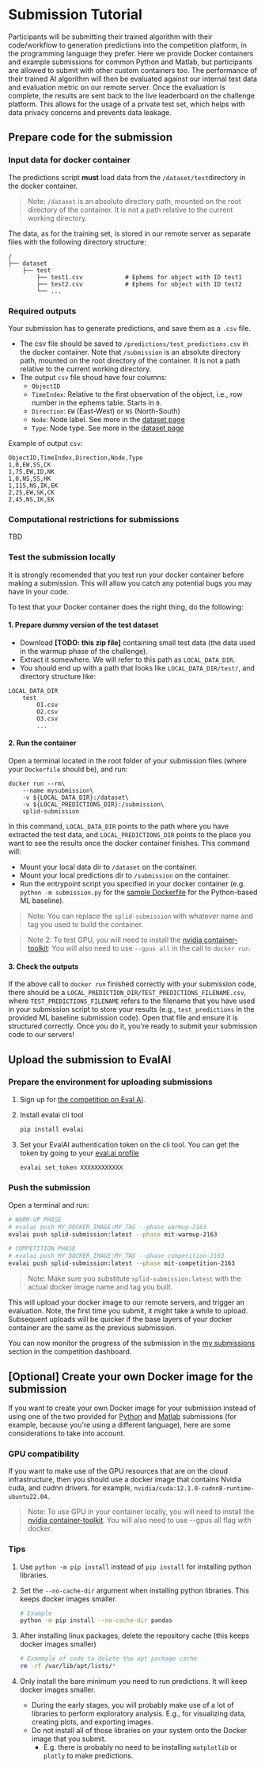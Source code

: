 # Submission Tutorial
Participants will be submitting their trained algorithm with their  code/workflow to generation predictions into the competition platform, in the programming language they prefer. Here we provide Docker containers and example submissions for common Python and Matlab, but participants are allowed to submit with other custom containers too. The performance of their trained AI algorithm will then be evaluated against our internal test data and evaluation metric on our remote server. Once the evaluation is complete, the results are sent back to the live leaderboard on the challenge platform. This allows for the usage of a private test set, which helps with data privacy concerns and prevents data leakage.

## Prepare code for the submission
### Input data for docker container
The predictions script **must** load data from the `/dataset/test`directory in the docker container.

> Note: `/dataset` is an absolute directory path, mounted on the root directory of the container. It is not a path relative to the current working directory.

The data, as for the training set, is stored in our remote server as separate files with the following directory structure:
```
/
├── dataset                  
    ├── test                
        ├── test1.csv            # Ephems for object with ID test1
        ├── test2.csv            # Ephems for object with ID test2
        └── ...
```

### Required outputs
Your submission has to generate predictions, and save them as a `.csv` file.

- The csv file should be saved to `/predictions/test_predictions.csv` in the docker container. Note that `/submission` is an absolute directory path, mounted on the root directory of the container. It is not a path relative to the current working directory.
- The output `csv` file shoud have four columns:
    - `ObjectID`
    - `TimeIndex`: Relative to the first observation of the object, i.e., row number in the ephems table. Starts in `0`.
    - `Direction`: `EW` (East-West) or `NS` (North-South)
    - `Node`: Node label. See more in the [dataset page](https://splid-devkit.readthedocs.io/en/latest/dataset.html)
    - `Type`: Node type. See more in the [dataset page](https://splid-devkit.readthedocs.io/en/latest/dataset.html)

Example of output `csv`:
```
ObjectID,TimeIndex,Direction,Node,Type
1,0,EW,SS,CK
1,75,EW,ID,NK
1,0,NS,SS,HK
1,115,NS,IK,EK
2,25,EW,SK,CK
2,45,NS,IK,EK
```

### Computational restrictions for submissions
TBD

### Test the submission locally
It is strongly recomended that you test run your docker container before making a submission. This will allow you catch any potential bugs you may have in your code.

To test that your Docker container does the right thing, do the following:

#### 1. Prepare dummy version of the test dataset
- Download **[TODO: this zip file]** containing small test data (the data used in the warmup phase of the challenge).
- Extract it somewhere. We will refer to this path as `LOCAL_DATA_DIR`.
- You should end up with a path that looks like `LOCAL_DATA_DIR/test/`, and directory structure like:
```
LOCAL_DATA_DIR
    test
        O1.csv
        O2.csv
        O3.csv
        ...
```

#### 2. Run the container
Open a terminal located in the root folder of your submission files (where your `Dockerfile` should be), and run:
```
docker run --rm\
    --name mysubmission\
    -v ${LOCAL_DATA_DIR}:/dataset\
    -v ${LOCAL_PREDICTIONS_DIR}:/submission\
    splid-submission
```

In this command, `LOCAL_DATA_DIR` points to the path where you have extracted the test data, and `LOCAL_PREDICTIONS_DIR` points to the place you want to see the results once the docker container finishes. This command will:
- Mount your local data dir to `/dataset` on the container.
- Mount your local predictions dir to `/submission` on the container.
- Run the entrypoint script you specified in your docker container (e.g. `python -m submission.py` for the [sample Dockerfile](../baseline_submissions/ml_python/Dockerfile) for the Python-based ML baseline).

> Note: You can replace the `splid-submission` with whatever name and tag you used to build the container.

> Note 2: To test GPU, you will need to install the [nvidia container-toolkit](https://docs.nvidia.com/datacenter/cloud-native/container-toolkit/install-guide.html): You will also need to use `--gpus all` in the call to `docker run`.

#### 3. Check the outputs
If the above call to `docker run` finished correctly with your submission code, there should be a `LOCAL_PREDICTION_DIR/TEST_PREDICTIONS_FILENAME.csv`, where `TEST_PREDICTIONS_FILENAME` refers to the filename that you have used in your submission script to store your results (e.g., `test_predictions` in the provided ML baseline submission code). Open that file and ensure it is structured correctly. Once you do it, you're ready to submit your submission code to our servers!

## Upload the submission to EvalAI

### Prepare the environment for uploading submissions
1. Sign up for [the competition on Eval AI](XXX).
2. Install evalai cli tool
    ```bash
    pip install evalai
    ```

3. Set your EvalAI authentication token on the cli tool. You can get the token by going to your [eval.ai profile](https://eval.ai/web/profile)
    ```bash
    evalai set_token XXXXXXXXXXXX
    ```

### Push the submission

Open a terminal and run:

```bash
# WARM-UP PHASE
# evalai push MY_DOCKER_IMAGE:MY_TAG --phase warmup-2163
evalai push splid-submission:latest --phase mit-warmup-2163

# COMPETITION PHASE
# evalai push MY_DOCKER_IMAGE:MY_TAG --phase competition-2163
evalai push splid-submission:latest --phase mit-competition-2163
```

> Note: Make sure you substitute `splid-submission:latest` with the actual docker image name and tag you built.

This will upload your docker image to our remote servers, and trigger an evaluation. Note, the first time you submit, it might take a while to upload. Subsequent uploads will be quicker if the base layers of your docker container are the same as the previous submission.

You can now monitor the progress of the submission in the [my submissions](https://eval.ai/web/challenges/challenge-page/2164/my-submission) section in the competition dashboard.


## [Optional] Create your own Docker image for the submission
If you want to create your own Docker image for your submission instead of using one of the two provided for [Python](../baseline_submissions/ml_python/Dockerfile) and [Matlab](TBD) submissions (for example, because you're using a different language), here are some considerations to take into account.

### GPU compatibility
If you want to make use of the GPU resources that are on the cloud infrastructure, then you should use a docker image that contains Nvidia cuda, and cudnn drivers. for example, `nvidia/cuda:12.1.0-cudnn8-runtime-ubuntu22.04`. 

> Note: To use GPU in your container locally, you will need to install the [nvidia container-toolkit](https://docs.nvidia.com/datacenter/cloud-native/container-toolkit/install-guide.html). You will also need to use --gpus all flag with docker.

### Tips
1. Use `python -m pip install` instead of `pip install` for installing python libraries.

2. Set the `--no-cache-dir` argument when installing python libraries. This keeps docker images smaller.

    ```bash
    # Example
    python -m pip install --no-cache-dir pandas
    ```

3. After installing linux packages, delete the repository cache (this keeps docker images smaller)

    ```bash
    # Exammple of code to delete the apt package cache
    rm -rf /var/lib/apt/lists/*
    ```

4. Only install the bare minimum you need to run predictions. It will keep docker images smaller.
    - During the early stages, you will probably make use of a lot of libraries to perform exploratory analysis. E.g., for visualizing data, creating plots, and exporting images.
    - Do not install all of those libraries on your system onto the Docker image that you submit. 
        - E.g. there is probably no need to be installing `matplotlib` or `plotly` to make predictions.
